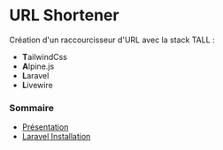# URL Shortener

Création d'un raccourcisseur d'URL avec la stack TALL :

- **T**ailwindCss
- **A**lpine.js
- **L**aravel
- **L**ivewire

### Sommaire

- [Présentation](https:///fabpl.github.io/laravel/2020/09/19/url-shortener.html)
- [Laravel Installation](https:///fabpl.github.io/laravel/2020/09/20/url-shortener-installation-laravel.html)
